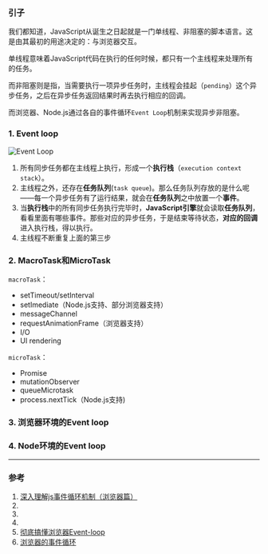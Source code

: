 ### 引子
我们都知道，JavaScript从诞生之日起就是一门单线程、非阻塞的脚本语言。这是由其最初的用途决定的：与浏览器交互。

单线程意味着JavaScript代码在执行的任何时候，都只有一个主线程来处理所有的任务。

而非阻塞则是指，当需要执行一项异步任务时，主线程会挂起（`pending`）这个异步任务，之后在异步任务返回结果时再去执行相应的回调。

而浏览器、Node.js通过各自的事件循环`Event Loop`机制来实现异步非阻塞。

### 1. Event loop

![Event Loop](https://pic.downk.cc/item/5fd10e873ffa7d37b38933dd.png)
1. 所有同步任务都在主线程上执行，形成一个**执行栈**（`execution context stack`）。
2. 主线程之外，还存在**任务队列**(`task queue`)。那么任务队列存放的是什么呢——每一个异步任务有了运行结果，就会在**任务队列**之中放置一个**事件**。
3. 当**执行栈**中的所有同步任务执行完毕时，**JavaScript引擎**就会读取**任务队列**，看看里面有哪些事件。那些对应的异步任务，于是结束等待状态，**对应的回调**进入执行栈，得以执行。
4. 主线程不断重复上面的第三步

### 2. MacroTask和MicroTask
`macroTask`：
- setTimeout/setInterval
- setImediate（Node.js支持、部分浏览器支持）
- messageChannel
- requestAnimationFrame（浏览器支持）
- I/O
- UI rendering

`microTask`：
- Promise
- mutationObserver
- queueMicrotask
- process.nextTick（Node.js支持)

### 3. 浏览器环境的Event loop

### 4. Node环境的Event loop


___
### 参考
1. [深入理解js事件循环机制（浏览器篇）](http://lynnelv.github.io/js-event-loop-browser)
2. [](https://github.com/amandakelake/blog/issues/26)
3. [](https://juejin.im/post/5df631afe51d45581269a7b5)
4. [](https://zhuanlan.zhihu.com/p/33058983)
5. [彻底搞懂浏览器Event-loop](https://github.com/YvetteLau/Blog/issues/4)
6. [浏览器的事件循环](https://juejin.im/post/5edc658de51d45784b1304aa)
